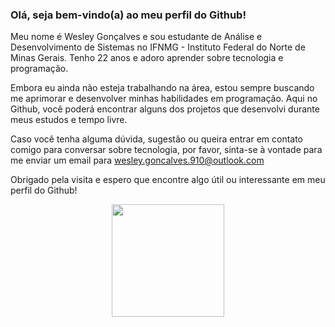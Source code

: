 ### Olá, seja bem-vindo(a) ao meu perfil do Github!

Meu nome é Wesley Gonçalves e sou estudante de Análise e Desenvolvimento de Sistemas no IFNMG - Instituto Federal do Norte de Minas Gerais. Tenho 22 anos e adoro aprender sobre tecnologia e programação.

Embora eu ainda não esteja trabalhando na área, estou sempre buscando me aprimorar e desenvolver minhas habilidades em programação. Aqui no Github, você poderá encontrar alguns dos projetos que desenvolvi durante meus estudos e tempo livre.

Caso você tenha alguma dúvida, sugestão ou queira entrar em contato comigo para conversar sobre tecnologia, por favor, sinta-se à vontade para me enviar um email para wesley.goncalves.910@outlook.com

Obrigado pela visita e espero que encontre algo útil ou interessante em meu perfil do Github!

<div align="center">
  <a href="https://github.com/weest0">
  <img height="180em" src="https://github-readme-stats.vercel.app/api?username=Weest0&show_icons=true&theme=dark&include_all_commits=true&count_private=true"/>
</div>
